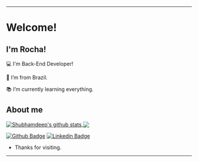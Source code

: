 ----------------------------------------------------------------------------

# Welcome!


## I'm Rocha!

:computer: I'm Back-End Developer!

:house_with_garden: I’m from Brazil.

:books: I’m currently learning everything.

## About me

<a href="https://github.com/Rochazig">
 <img align="center" src="https://github-readme-stats.vercel.app/api?username=Rochazig&show_icons=true&theme=dark&line_height=27" alt="Shubhamdeep's github stats"/>
</a>
<a href="https://github.com/Rochazig">
  <img align="center" src="https://github-readme-stats.vercel.app/api/top-langs/?username=Rochazig&theme=dark&hide_langs_below=1" />
</a>




[![Github Badge](https://img.shields.io/badge/-Github-000?style=flat-square&logo=Github&logoColor=white&link=https://github.com/Rochazig)](https://github.com/Rochazig)
[![Linkedin Badge](https://img.shields.io/badge/-LinkedIn-blue?style=flat-square&logo=Linkedin&logoColor=white&link=https://www.linkedin.com/in/abyner-rocha-a123a5234/)](https://www.linkedin.com/in/abyner-rocha-a123a5234/)

- Thanks for visiting.
----------------------------------------------------------------------------------
